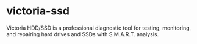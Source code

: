 # victoria-ssd
Victoria HDD/SSD is a professional diagnostic tool for testing, monitoring, and repairing hard drives and SSDs with S.M.A.R.T. analysis.
